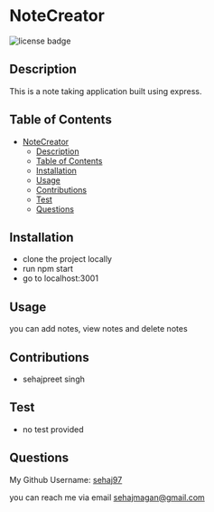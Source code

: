 # NoteCreator

![license badge](https://img.shields.io/badge/No%20License--blue)
  
## Description
  
This is a note taking application built using express.

  
## Table of Contents

- [NoteCreator](#notecreator)
  - [Description](#description)
  - [Table of Contents](#table-of-contents)
  - [Installation](#installation)
  - [Usage](#usage)
  - [Contributions](#contributions)
  - [Test](#test)
  - [Questions](#questions)
  
## Installation
  
- clone the project locally
- run npm start
- go to localhost:3001

  
## Usage
  
you can add notes, view notes and delete notes

## Contributions
  
- sehajpreet singh

## Test
  
- no test provided


## Questions

My Github Username: [sehaj97](https://github.com/sehaj97)

you can reach me via email [sehajmagan@gmail.com](mailto:sehajmagan@gmail.com)

